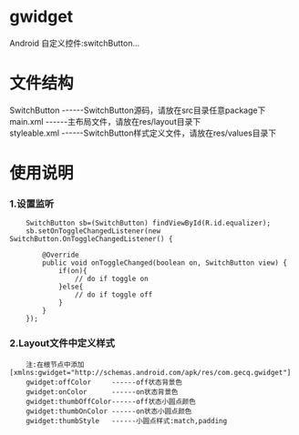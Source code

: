 gwidget
=======
Android 自定义控件:switchButton...

文件结构
========
SwitchButton  ------SwitchButton源码，请放在src目录任意package下<br>
main.xml      ------主布局文件，请放在res/layout目录下<br>
styleable.xml ------SwitchButton样式定义文件，请放在res/values目录下

使用说明
========
### 1.设置监听
    
		SwitchButton sb=(SwitchButton) findViewById(R.id.equalizer);
		sb.setOnToggleChangedListener(new SwitchButton.OnToggleChangedListener() {
			
			@Override
			public void onToggleChanged(boolean on, SwitchButton view) {
				if(on){
					// do if toggle on
				}else{
					// do if toggle off
				}
			}
		});
### 2.Layout文件中定义样式
		注:在根节点中添加[xmlns:gwidget="http://schemas.android.com/apk/res/com.gecq.gwidget"]
		gwidget:offColor     ------off状态背景色
		gwidget:onColor      ------on状态背景色
		gwidget:thumbOffColor------off状态小圆点颜色
		gwidget:thumbOnColor ------on状态小圆点颜色
		gwidget:thumbStyle   ------小圆点样式:match,padding
